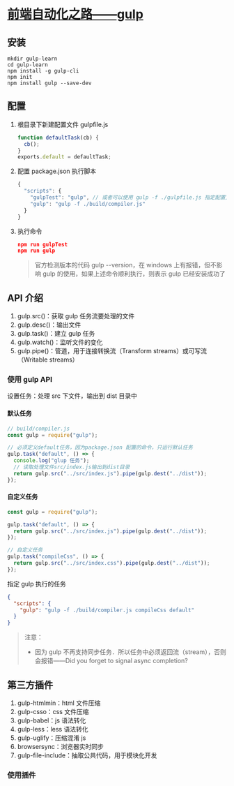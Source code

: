 # [前端自动化之路——gulp](https://github.com/StarShi/Big-Monster/tree/master/source/gulp)

## 安装

```
mkdir gulp-learn
cd gulp-learn
npm install -g gulp-cli
npm init
npm install gulp --save-dev
```

## 配置

1. 根目录下新建配置文件 gulpfile.js

   ```javascript
   function defaultTask(cb) {
     cb();
   }
   exports.default = defaultTask;
   ```

2. 配置 package.json 执行脚本

   ```js
   {
     "scripts": {
       "gulpTest": "gulp", // 或者可以使用 gulp -f ./gulpfile.js 指定配置文件的位置
       "gulp": "gulp -f ./build/compiler.js"
     }
   }
   ```

3. 执行命令

   ```json
   npm run gulpTest
   npm run gulp
   ```

   > 官方检测版本的代码 gulp --version，在 windows 上有报错，但不影响 gulp 的使用，如果上述命令顺利执行，则表示 gulp 已经安装成功了

## API 介绍

1. gulp.src()：获取 gulp 任务流要处理的文件
2. gulp.desc()：输出文件
3. gulp.task()：建立 gulp 任务
4. gulp.watch()：监听文件的变化
5. gulp.pipe()：管道，用于连接转换流（Transform streams）或可写流（Writable streams）

### 使用 gulp API

设置任务：处理 src 下文件，输出到 dist 目录中

#### 默认任务

```javascript
// build/compiler.js
const gulp = require("gulp");

// 必须定义default任务，因为package.json 配置的命令，只运行默认任务
gulp.task("default", () => {
  console.log("glup 任务");
  // 读取处理文件src/index.js输出到dist目录
  return gulp.src("../src/index.js").pipe(gulp.dest("../dist"));
});
```

#### 自定义任务

```javascript
const gulp = require("gulp");

gulp.task("default", () => {
  return gulp.src("../src/index.js").pipe(gulp.dest("../dist"));
});

// 自定义任务
gulp.task("compileCss", () => {
  return gulp.src("../src/index.css").pipe(gulp.dest("../dist"));
});
```

指定 gulp 执行的任务

```json
{
  "scripts": {
    "gulp": "gulp -f ./build/compiler.js compileCss default"
  }
}
```

> 注意：
>
> - 因为 gulp 不再支持同步任务．所以任务中必须返回流（stream），否则会报错——Did you forget to signal async completion?

## 第三方插件

1. gulp-htmlmin：html 文件压缩
2. gulp-csso：css 文件压缩
3. gulp-babel：js 语法转化
4. gulp-less：less 语法转化
5. gulp-uglify：压缩混淆 js
6. browsersync：浏览器实时同步
7. gulp-file-include：抽取公共代码，用于模块化开发

### 使用插件
